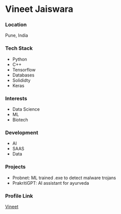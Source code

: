 # Vineet Jaiswara

### Location

Pune, India

### Tech Stack

- Python
- C++
- Tensorflow
- Databases
- Solididty
- Keras

### Interests

- Data Science
- ML
- Biotech

### Development

- AI
- SAAS
- Data 

### Projects

- Probnet: ML trained .exe to detect malware trojans
- PrakritiGPT: AI assistant for ayurveda

### Profile Link

[Vineet](https://github.com/vineetjaiss)
